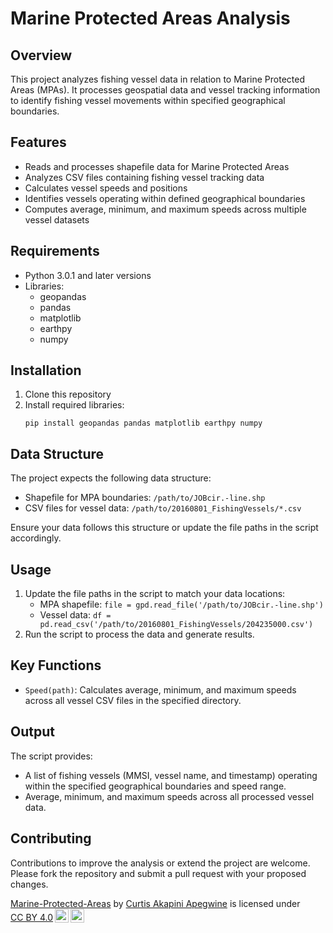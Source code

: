 # Marine Protected Areas Analysis

## Overview
This project analyzes fishing vessel data in relation to Marine Protected Areas (MPAs). It processes geospatial data and vessel tracking information to identify fishing vessel movements within specified geographical boundaries.

## Features
- Reads and processes shapefile data for Marine Protected Areas
- Analyzes CSV files containing fishing vessel tracking data
- Calculates vessel speeds and positions
- Identifies vessels operating within defined geographical boundaries
- Computes average, minimum, and maximum speeds across multiple vessel datasets

## Requirements
- Python 3.0.1 and later versions
- Libraries:
  - geopandas
  - pandas
  - matplotlib
  - earthpy
  - numpy

## Installation
1. Clone this repository
2. Install required libraries:
   ```
   pip install geopandas pandas matplotlib earthpy numpy
   ```

## Data Structure
The project expects the following data structure:
- Shapefile for MPA boundaries: `/path/to/JOBcir.-line.shp`
- CSV files for vessel data: `/path/to/20160801_FishingVessels/*.csv`

Ensure your data follows this structure or update the file paths in the script accordingly.

## Usage
1. Update the file paths in the script to match your data locations:
   - MPA shapefile: `file = gpd.read_file('/path/to/JOBcir.-line.shp')`
   - Vessel data: `df = pd.read_csv('/path/to/20160801_FishingVessels/204235000.csv')`
2. Run the script to process the data and generate results.

## Key Functions
- `Speed(path)`: Calculates average, minimum, and maximum speeds across all vessel CSV files in the specified directory.

## Output
The script provides:
- A list of fishing vessels (MMSI, vessel name, and timestamp) operating within the specified geographical boundaries and speed range.
- Average, minimum, and maximum speeds across all processed vessel data.

## Contributing
Contributions to improve the analysis or extend the project are welcome. Please fork the repository and submit a pull request with your proposed changes.



<p xmlns:cc="http://creativecommons.org/ns#" xmlns:dct="http://purl.org/dc/terms/"><a property="dct:title" rel="cc:attributionURL" href="https://github.com/Curtisfrancis/Marine-Protected-Areas">Marine-Protected-Areas</a> by <a rel="cc:attributionURL dct:creator" property="cc:attributionName" href="https://github.com/Curtisfrancis">Curtis Akapini Apegwine</a> is licensed under <a href="https://creativecommons.org/licenses/by/4.0/?ref=chooser-v1" target="_blank" rel="license noopener noreferrer" style="display:inline-block;">CC BY 4.0<img style="height:22px!important;margin-left:3px;vertical-align:text-bottom;" src="https://mirrors.creativecommons.org/presskit/icons/cc.svg?ref=chooser-v1" alt=""><img style="height:22px!important;margin-left:3px;vertical-align:text-bottom;" src="https://mirrors.creativecommons.org/presskit/icons/by.svg?ref=chooser-v1" alt=""></a></p>
